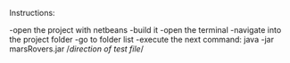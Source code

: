  Instructions:
 
-open the project with netbeans
-build it
-open the terminal
-navigate into the project folder
-go to folder list
-execute the next command:
	java -jar marsRovers.jar /*direction of test file*/